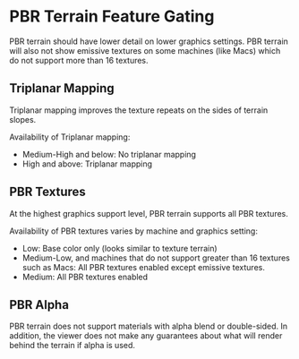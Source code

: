# PBR Terrain Feature Gating

PBR terrain should have lower detail on lower graphics settings. PBR terrain will also not show emissive textures on some machines (like Macs) which do not support more than 16 textures.

## Triplanar Mapping

Triplanar mapping improves the texture repeats on the sides of terrain slopes.

Availability of Triplanar mapping:

- Medium-High and below: No triplanar mapping
- High and above: Triplanar mapping

## PBR Textures

At the highest graphics support level, PBR terrain supports all PBR textures.

Availability of PBR textures varies by machine and graphics setting:

- Low: Base color only (looks similar to texture terrain)
- Medium-Low, and machines that do not support greater than 16 textures such as Macs: All PBR textures enabled except emissive textures.
- Medium: All PBR textures enabled

## PBR Alpha

PBR terrain does not support materials with alpha blend or double-sided. In addition, the viewer does not make any guarantees about what will render behind the terrain if alpha is used.
